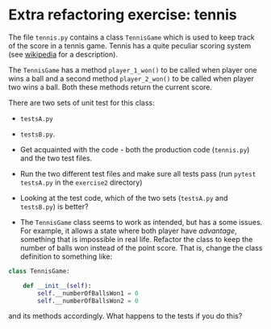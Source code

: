 # Extra refactoring exercise: tennis

The file `tennis.py` contains a class `TennisGame`
which is used to keep track of the score in a tennis game.
Tennis has a quite peculiar scoring system
(see [wikipedia](https://en.wikipedia.org/wiki/Tennis#Scoring)
for a description).

The `TennisGame` has a method `player_1_won()` to be called
when player one wins a ball
and a second method `player_2_won()` to be called when player
two wins a ball.
Both these methods return the current score.

There are two sets of unit test for this class:
- `testsA.py`
- `testsB.py`.

- Get acquainted with the code - both the production code (`tennis.py`)
  and the two test files.
- Run the two different test files and make sure all tests pass
  (run `pytest testsA.py` in the `exercise2` directory)
- Looking at the test code, which of the two sets
  (`testsA.py` and `testsB.py`) is better?
- The `TennisGame` class seems to work as intended, but has a some issues.
  For example, it allows a state where both player have _advantage_,
  something that is impossible in real life.
  Refactor the class to keep the number of balls won instead of the point score.
  That is, change the class definition
  to something like:

```python
class TennisGame:

    def __init__(self):
        self.__numberOfBallsWon1 = 0
        self.__numberOfBallsWon2 = 0
```

and its methods accordingly. What happens to the tests if you do this?
